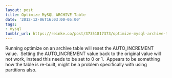```yaml
---
layout: post
title: Optimize MySQL ARCHIVE Table
date: '2012-12-06T16:03:00-05:00'
tags:
- mysql
tumblr_url: https://reinke.co/post/37351817373/optimize-mysql-archive-table
---
```

Running optimize on an archive table will reset the AUTO\_INCREMENT value. &nbsp;Setting the AUTO\_INCREMENT value back to the original value will not work, instead this needs to be set to 0 or 1. &nbsp;Appears to be something how the table is re-built, might be a problem specifically with using partitions also.

